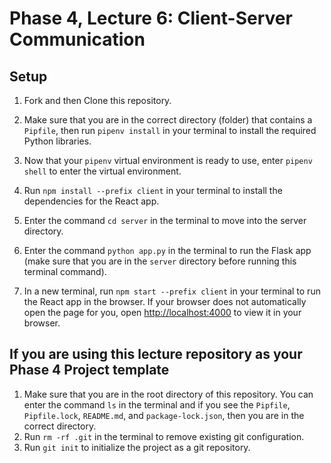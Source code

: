 # Phase 4, Lecture 6: Client-Server Communication

## Setup

1. Fork and then Clone this repository.

2. Make sure that you are in the correct directory (folder) that contains a `Pipfile`, then run `pipenv install` in your terminal to install the required Python libraries.

3. Now that your `pipenv` virtual environment is ready to use, enter `pipenv shell` to enter the virtual environment.

4. Run `npm install --prefix client` in your terminal to install the dependencies for the React app.

5. Enter the command `cd server` in the terminal to move into the server directory.

6. Enter the command `python app.py` in the terminal to run the Flask app (make sure that you are in the `server` directory before running this terminal command).

7. In a new terminal, run `npm start --prefix client` in your terminal to run the React app in the browser. If your browser does not automatically open the page for you, open [http://localhost:4000](http://localhost:4000) to view it in your browser.

## If you are using this lecture repository as your Phase 4 Project template

1. Make sure that you are in the root directory of this repository. You can enter the command `ls` in the terminal and if you see the `Pipfile`, `Pipfile.lock`, `README.md`, and `package-lock.json`, then you are in the correct directory.
2. Run `rm -rf .git` in the terminal to remove existing git configuration.
3. Run `git init` to initialize the project as a git repository.
